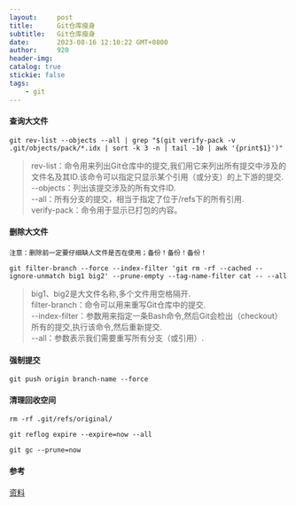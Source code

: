 ```yaml
---
layout:     post
title:      Git仓库瘦身
subtitle:   Git仓库瘦身
date:       2023-08-16 12:10:22 GMT+0800
author:     920
header-img: 
catalog: true
stickie: false
tags:
    - git
---
```



#### 查询大文件

```
git rev-list --objects --all | grep "$(git verify-pack -v .git/objects/pack/*.idx | sort -k 3 -n | tail -10 | awk '{print$1}')"
```

>rev-list：命令用来列出Git仓库中的提交,我们用它来列出所有提交中涉及的文件名及其ID.该命令可以指定只显示某个引用（或分支）的上下游的提交.  
--objects：列出该提交涉及的所有文件ID.   
--all：所有分支的提交，相当于指定了位于/refs下的所有引用.  
verify-pack：命令用于显示已打包的内容。


#### 删除大文件

`注意：删除前一定要仔细缺人文件是否在使用；备份！备份！备份！`  

```
git filter-branch --force --index-filter 'git rm -rf --cached --ignore-unmatch big1 big2' --prune-empty --tag-name-filter cat -- --all
```

> big1、big2是大文件名称,多个文件用空格隔开.    
filter-branch：命令可以用来重写Git仓库中的提交.  
--index-filter：参数用来指定一条Bash命令,然后Git会检出（checkout）所有的提交,执行该命令,然后重新提交.  
--all：参数表示我们需要重写所有分支（或引用）.


#### 强制提交

```
git push origin branch-name --force
```

#### 清理回收空间

```
rm -rf .git/refs/original/

git reflog expire --expire=now --all

git gc --prune=now
```

#### 参考

[资料](http://www.hollischuang.com/archives/1708)